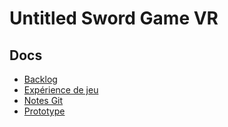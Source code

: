 # Untitled Sword Game VR

## Docs
- [Backlog](docs/backlog.md)
- [Expérience de jeu](docs/game-experience.md)
- [Notes Git](docs/git-notes.md)
- [Prototype](docs/prototype.md)
